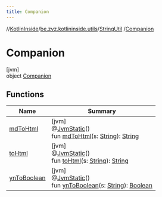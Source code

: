 ```yaml
---
title: Companion
---
```

//[KotlinInside](../../../../index.html)/[be.zvz.kotlininside.utils](../../index.html)/[StringUtil](../index.html)
/[Companion](index.html)

# Companion

[jvm]\
object [Companion](index.html)

## Functions

| Name | Summary |
|---|---|
| [mdToHtml](md-to-html.html) | [jvm]<br>@[JvmStatic](https://kotlinlang.org/api/latest/jvm/stdlib/kotlin.jvm/-jvm-static/index.html)()<br>fun [mdToHtml](md-to-html.html)(s: [String](https://kotlinlang.org/api/latest/jvm/stdlib/kotlin/-string/index.html)): [String](https://kotlinlang.org/api/latest/jvm/stdlib/kotlin/-string/index.html) |
| [toHtml](to-html.html) | [jvm]<br>@[JvmStatic](https://kotlinlang.org/api/latest/jvm/stdlib/kotlin.jvm/-jvm-static/index.html)()<br>fun [toHtml](to-html.html)(s: [String](https://kotlinlang.org/api/latest/jvm/stdlib/kotlin/-string/index.html)): [String](https://kotlinlang.org/api/latest/jvm/stdlib/kotlin/-string/index.html) |
| [ynToBoolean](yn-to-boolean.html) | [jvm]<br>@[JvmStatic](https://kotlinlang.org/api/latest/jvm/stdlib/kotlin.jvm/-jvm-static/index.html)()<br>fun [ynToBoolean](yn-to-boolean.html)(s: [String](https://kotlinlang.org/api/latest/jvm/stdlib/kotlin/-string/index.html)): [Boolean](https://kotlinlang.org/api/latest/jvm/stdlib/kotlin/-boolean/index.html) |


